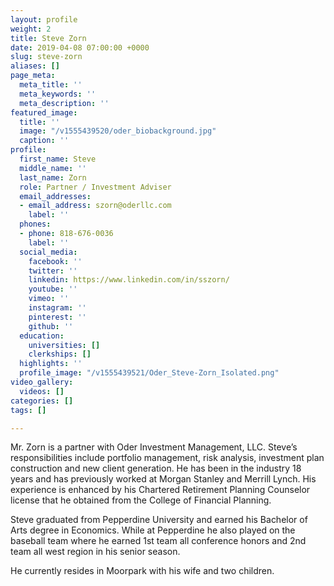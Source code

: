 ```yaml
---
layout: profile
weight: 2
title: Steve Zorn
date: 2019-04-08 07:00:00 +0000
slug: steve-zorn
aliases: []
page_meta:
  meta_title: ''
  meta_keywords: ''
  meta_description: ''
featured_image:
  title: ''
  image: "/v1555439520/oder_biobackground.jpg"
  caption: ''
profile:
  first_name: Steve
  middle_name: ''
  last_name: Zorn
  role: Partner / Investment Adviser
  email_addresses:
  - email_address: szorn@oderllc.com
    label: ''
  phones:
  - phone: 818-676-0036
    label: ''
  social_media:
    facebook: ''
    twitter: ''
    linkedin: https://www.linkedin.com/in/sszorn/
    youtube: ''
    vimeo: ''
    instagram: ''
    pinterest: ''
    github: ''
  education:
    universities: []
    clerkships: []
  highlights: ''
  profile_image: "/v1555439521/Oder_Steve-Zorn_Isolated.png"
video_gallery:
  videos: []
categories: []
tags: []

---
```

Mr. Zorn is a partner with Oder Investment Management, LLC. Steve’s responsibilities include portfolio management, risk analysis, investment plan construction and new client generation. He has been in the industry 18 years and has previously worked at Morgan Stanley and Merrill Lynch. His experience is enhanced by his Chartered Retirement Planning Counselor license that he obtained from the College of Financial Planning.

Steve graduated from Pepperdine University and earned his Bachelor of Arts degree in Economics. While at Pepperdine he also played on the baseball team where he earned 1st team all conference honors and 2nd team all west region in his senior season.

He currently resides in Moorpark with his wife and two children.